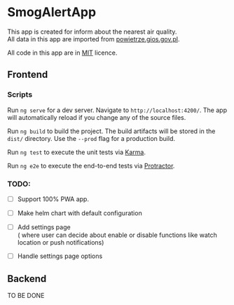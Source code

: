 # SmogAlertApp

This app is created for inform about the nearest air quality.  
All data in this app are imported from [powietrze.gios.gov.pl](https://www.powietrze.gios.gov.pl).

All code in this app are in [MIT](LICENSE) licence.


## Frontend

### Scripts
Run `ng serve` for a dev server. Navigate to `http://localhost:4200/`. The app will automatically reload if you change any of the source files.

Run `ng build` to build the project. The build artifacts will be stored in the `dist/` directory. Use the `--prod` flag for a production build.  

Run `ng test` to execute the unit tests via [Karma](https://karma-runner.github.io).

Run `ng e2e` to execute the end-to-end tests via [Protractor](http://www.protractortest.org/).  

### TODO:
- [ ] Support 100% PWA app.  
- [ ] Make helm chart with default configuration
- [ ] Add settings page  
  ( where user can decide about enable or disable functions like watch location or push notifications)
- [ ] Handle settings page options  


## Backend
TO BE DONE


